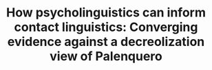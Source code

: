 ---
key: dussiasHowPsycholinguisticsCan2016
title: >-
    How psycholinguistics can inform contact linguistics: Converging evidence
    against a decreolization view of Palenquero
year: 2016
authors:
    - family: Dussias
      given: Paola E.
    - family: Gullifer
      given: Jason W.
    - family: Poepsel
      given: Timothy J.
journal: 'Iberian challenge: creole languages beyond the plantation setting'
abstract: 
filename: Dussias et al psycholing contact ling.pdf
journal_url: https://www.degruyter.com/document/doi/10.31819/9783954878949-010/html
---